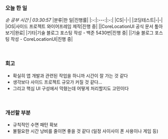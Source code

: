 ### 오늘 한 일
_순 공부 시간 | 03:30:57_
|분류|한 일|진행률|
|:-:|:---:|:-:|
|CS|-|-|
|코딩테스트|-|-|
|iOS|사이드 프로젝트 와이어프레임 제작|진행 중|
||CoreLocationUI 공식 문서 톺아보기|완료|
|기타|기술 블로그 포스팅 작성 - 백준 5430번|진행 중|
||기술 블로그 포스팅 작성 - CoreLocationUI|진행 중|

<br>

### 회고
- 확실히 앱 개발과 관련된 작업을 하니까 시간이 잘 가는 것 같다
- 생각보다 사이드 프로젝트 규모가 커질 것 같다...
- 그리고 핵심 UI 구성에서 막혔는데 어떻게 처리할지도 고민이다

<br>

### 개선할 부분
- 규칙적인 수면 패턴 확보
- 불필요한 시간 낭비를 줄이면 좋을 것 같다 (일정 사이사이 폰 사용이나 게임 등)
